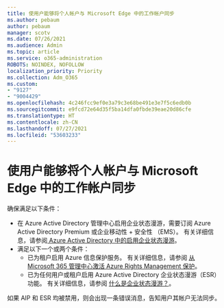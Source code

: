 ```yaml
---
title: 使用户能够将个人帐户与 Microsoft Edge 中的工作帐户同步
ms.author: pebaum
author: pebaum
manager: scotv
ms.date: 07/26/2021
ms.audience: Admin
ms.topic: article
ms.service: o365-administration
ROBOTS: NOINDEX, NOFOLLOW
localization_priority: Priority
ms.collection: Adm_O365
ms.custom:
- "9127"
- "9004429"
ms.openlocfilehash: 4c246fcc9ef0e3a79c3e68be491e3e7f5c6edb0b
ms.sourcegitcommit: e9fcd72e64d35f5ba14dfa0fbde39eae20d86cfe
ms.translationtype: HT
ms.contentlocale: zh-CN
ms.lasthandoff: 07/27/2021
ms.locfileid: "53603233"
---
```

# <a name="enable-a-user-to-sync-a-personal-account-with-the-work-account-in-microsoft-edge"></a>使用户能够将个人帐户与 Microsoft Edge 中的工作帐户同步

确保满足以下条件：

- 在 Azure Active Directory 管理中心启用企业状态漫游，需要订阅 Azure Active Directory Premium 或企业移动性 + 安全性 （EMS）。 有关详细信息，请参阅[ Azure Active Directory 中的启用企业状态漫游](/azure/active-directory/devices/enterprise-state-roaming-enable)。
- 满足以下一个或两个条件：
    - 已为租户启用 Azure 信息保护服务。 有关详细信息，请参阅 [ 从 Microsoft 365 管理中心激活 Azure Rights Management 保护](/azure/information-protection/activate-office365)。
    - 已为任何用户或租户启用 Azure Active Directory 企业状态漫游（ESR）功能。 有关详细信息，请参阅 [ 什么是企业状态漫游？](/azure/active-directory/devices/enterprise-state-roaming-overview)。

如果 AIP 和 ESR 均被禁用，则会出现一条错误消息，告知用户其帐户无法同步。
